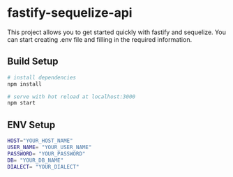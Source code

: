 # fastify-sequelize-api
This project allows you to get started quickly with fastify and sequelize. You can start creating .env file and filling in the required information.

## Build Setup

``` bash
# install dependencies
npm install

# serve with hot reload at localhost:3000
npm start
```


## ENV Setup

``` bash
HOST="YOUR_HOST_NAME"
USER_NAME= "YOUR_USER_NAME"
PASSWORD= "YOUR_PASSWORD"
DB= "YOUR_DB_NAME"
DIALECT= "YOUR_DIALECT"

```
